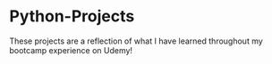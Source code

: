 # Python-Projects
These projects are a reflection of what I have learned throughout my bootcamp experience on Udemy!
